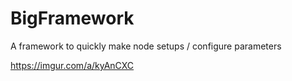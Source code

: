 # BigFramework
A framework to quickly make node setups / configure parameters

https://imgur.com/a/kyAnCXC
